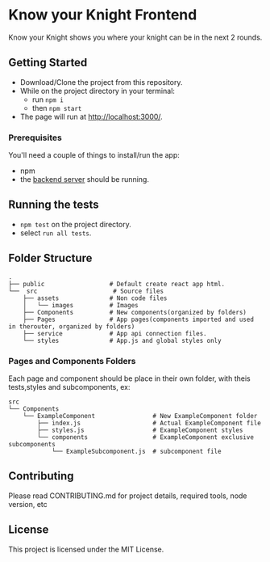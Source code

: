 # Know your Knight Frontend

Know your Knight shows you where your knight can be in the next 2 rounds.

## Getting Started

- Download/Clone the project from this repository.
- While on the project directory in your terminal:
  - run `npm i`
  - then `npm start`
- The page will run at [http://localhost:3000/](http://localhost:3000/).


### Prerequisites
You'll need a couple of things to install/run the app:
  - npm
  - the [backend server](https://github.com/jose-lehmkuhl/know-your-knight-backend) should be running.


## Running the tests

  - `npm test` on the project directory.
  - select `run all tests`.


## Folder Structure

    .
    ├── public                  # Default create react app html.
    └──  src                     # Source files
        ├── assets              # Non code files
        │   └── images          # Images
        ├── Components          # New components(organized by folders)
        ├── Pages               # App pages(components imported and used in therouter, organized by folders)
        ├── service             # App api connection files.
        └── styles              # App.js and global styles only

### Pages and Components Folders
Each page and component should be place in their own folder, with theis tests,styles and subcomponents, ex:

    src
    └── Components
        └── ExampleComponent                # New ExampleComponent folder
            ├── index.js                    # Actual ExampleComponent file
            ├── styles.js                   # ExampleComponent styles
            └── components                  # ExampleComponent exclusive subcomponents
                └── ExampleSubcomponent.js  # subcomponent file
## Contributing

Please read CONTRIBUTING.md for project details, required tools, node version, etc


## License

This project is licensed under the MIT License.
